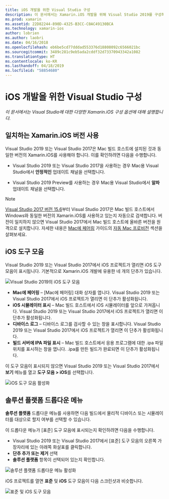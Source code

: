 ```yaml
---
title: iOS 개발을 위한 Visual Studio 구성
description: 이 문서에서는 Xamarin.iOS 개발을 위해 Visual Studio 2019를 구성하는 방법을 설명합니다. 특히 Xamarin.iOS의 설치된 버전, iOS 도구 모음 및 솔루션 플랫폼 드롭다운 메뉴를 구성하는 방법을 설명합니다.
ms.prod: xamarin
ms.assetid: 22D82244-890D-4325-B3CC-C0AC49130BCA
ms.technology: xamarin-ios
author: lobrien
ms.author: laobri
ms.date: 04/16/2018
ms.openlocfilehash: eb6be5cd77dddad553376d18808092c6566021bc
ms.sourcegitcommit: 3489c281c9eb5ada2cddf32d73370943342a1082
ms.translationtype: HT
ms.contentlocale: ko-KR
ms.lasthandoff: 04/18/2019
ms.locfileid: "58854680"
---
```

# <a name="configuring-visual-studio-for-ios-development"></a>iOS 개발을 위한 Visual Studio 구성

_이 문서에서는 Visual Studio에 대한 다양한 Xamarin.iOS 구성 옵션에 대해 설명합니다._

## <a name="using-matching-xamarinios-versions"></a>일치하는 Xamarin.iOS 버전 사용

Visual Studio 2019 또는 Visual Studio 2017은 Mac 빌드 호스트에 설치된 것과 동일한 버전의 Xamarin.iOS를 사용해야 합니다. 이를 확인하려면 다음을 수행합니다.

- Visual Studio 2019 또는 Visual Studio 2017을 사용하는 경우 Mac용 Visual Studio에서 **안정적인** 업데이트 채널을 선택합니다.

- Visual Studio 2019 Preview를 사용하는 경우 Mac용 Visual Studio에서 **알파** 업데이트 채널을 선택합니다.

> [!NOTE]
> [Visual Studio 2017 버전 15.6](https://docs.microsoft.com/visualstudio/releasenotes/vs2017-relnotes#automatic-macos-provisioning)부터 Visual Studio 2017은 Mac 빌드 호스트에서 Windows와 동일한 버전의 Xamarin.iOS를 사용하고 있는지 자동으로 검색합니다. 버전이 일치하지 않으면 Visual Studio 2017에서 Mac 빌드 호스트에 올바른 버전을 원격으로 설치합니다. 자세한 내용은 [Mac에 페어링](~/ios/get-started/installation/windows/connecting-to-mac/index.md) 가이드의 [자동 Mac 프로비전](~/ios/get-started/installation/windows/connecting-to-mac/index.md#automatic-mac-provisioning) 섹션을 살펴보세요.

## <a name="ios-toolbar"></a>iOS 도구 모음

Visual Studio 2019 또는 Visual Studio 2017에서 iOS 프로젝트가 열리면 iOS 도구 모음이 표시됩니다.  기본적으로 Xamarin.iOS 개발에 유용한 네 개의 단추가 있습니다.

![Visual Studio 2019의 iOS 도구 모음](config-options-images/ios-toolbar.png)

- **Mac에 페어링** – [Mac에 페어링] 대화 상자를 엽니다. Visual Studio 2019 또는 Visual Studio 2017에서 iOS 프로젝트가 열리면 이 단추가 활성화됩니다.
- **iOS 시뮬레이터 표시** – Mac 빌드 호스트에서 iOS 시뮬레이터를 앞으로 가져옵니다. Visual Studio 2019 또는 Visual Studio 2017에서 iOS 프로젝트가 열리면 이 단추가 활성화됩니다.
- **디바이스 로그** – 디바이스 로그를 검사할 수 있는 창을 표시합니다. Visual Studio 2019 또는 Visual Studio 2017에서 iOS 프로젝트가 열리면 이 단추가 활성화됩니다.
- **빌드 서버에 IPA 파일 표시** – Mac 빌드 호스트에서 응용 프로그램에 대한 .ipa 파일 위치를 표시하는 창을 엽니다. .ipa를 만든 빌드가 완료되면 이 단추가 활성화됩니다.

이 도구 모음이 표시되지 않으면 Visual Studio 2019 또는 Visual Studio 2017에서 **보기** 메뉴를 열고 **도구 모음 > iOS**를 선택합니다.

![iOS 도구 모음 활성화](config-options-images/ios-toolbar-enable.png "iOS 도구 모음 활성화")

## <a name="solution-platforms-drop-down-menu"></a>솔루션 플랫폼 드롭다운 메뉴

**솔루션 플랫폼** 드롭다운 메뉴를 사용하면 다음 빌드에서 물리적 디바이스 또는 시뮬레이터를 대상으로 할지 여부를 선택할 수 있습니다.

이 드롭다운 메뉴가 [표준] 도구 모음에 표시되는지 확인하려면 다음을 수행합니다.

- Visual Studio 2019 또는 Visual Studio 2017에서 [표준] 도구 모음의 오른쪽 가장자리에 있는 아래쪽 화살표를 클릭합니다.
- **단추 추가 또는 제거** 선택 
- **솔루션 플랫폼** 항목이 선택되어 있는지 확인합니다.

![솔루션 플랫폼 드롭다운 메뉴 활성화](config-options-images/solution-platforms-enable.png "솔루션 플랫폼 드롭다운 메뉴 활성화")

iOS 프로젝트를 열면 **표준** 및 **iOS** 도구 모음이 다음 스크린샷과 비슷합니다.

![표준 및 iOS 도구 모음](config-options-images/toolbars.png "표준 및 iOS 도구 모음")
